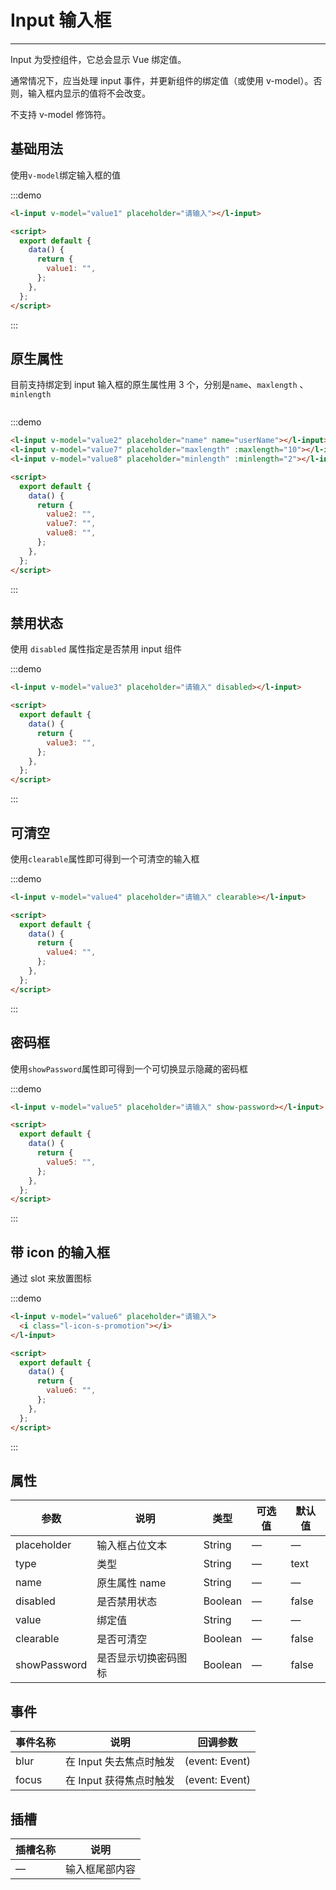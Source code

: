 <style lang="scss" scoped>
    .l-input{
        width:250px;
    }

    .input-group{
        display:flex;
        flex-direction: column;
        .l-input+.l-input{
            margin-top:20px;
        }
    }
</style>

<script>
export default {
  data() {
    return {
      value1: "",
      value2: "",
      value3: "",
      value4: "",
      value5: "",
      value6: "",
      value7: "",
      value8: ""
    };
  }
};
</script>

# Input 输入框

---

Input 为受控组件，它总会显示 Vue 绑定值。

通常情况下，应当处理 input 事件，并更新组件的绑定值（或使用 v-model）。否则，输入框内显示的值将不会改变。

不支持 v-model 修饰符。

## 基础用法

使用`v-model`绑定输入框的值

<div class='demo-block'>
<l-input v-model="value1" placeholder="请输入"></l-input>
</div>

:::demo

```html
<l-input v-model="value1" placeholder="请输入"></l-input>

<script>
  export default {
    data() {
      return {
        value1: "",
      };
    },
  };
</script>
```

:::

## 原生属性

目前支持绑定到 input 输入框的原生属性用 3 个，分别是`name`、`maxlength` 、`minlength`

<div class='demo-block input-group'>
<l-input v-model="value2" placeholder="name" name="userName"></l-input>
<l-input v-model="value7" placeholder="maxlength" :maxlength="10"></l-input>
<l-input v-model="value8" placeholder="minlength" :minlength="2"></l-input>
</div>

:::demo

```html
<l-input v-model="value2" placeholder="name" name="userName"></l-input>
<l-input v-model="value7" placeholder="maxlength" :maxlength="10"></l-input>
<l-input v-model="value8" placeholder="minlength" :minlength="2"></l-input>

<script>
  export default {
    data() {
      return {
        value2: "",
        value7: "",
        value8: "",
      };
    },
  };
</script>
```

:::

## 禁用状态

使用 `disabled` 属性指定是否禁用 input 组件

<div class='demo-block'>
<l-input v-model="value3" placeholder="请输入" disabled></l-input>
</div>

:::demo

```html
<l-input v-model="value3" placeholder="请输入" disabled></l-input>

<script>
  export default {
    data() {
      return {
        value3: "",
      };
    },
  };
</script>
```

:::

## 可清空

使用`clearable`属性即可得到一个可清空的输入框

<div class='demo-block'>
<l-input v-model="value4" placeholder="请输入" clearable></l-input>
</div>

:::demo

```html
<l-input v-model="value4" placeholder="请输入" clearable></l-input>

<script>
  export default {
    data() {
      return {
        value4: "",
      };
    },
  };
</script>
```

:::

## 密码框

使用`showPassword`属性即可得到一个可切换显示隐藏的密码框

<div class='demo-block'>
<l-input v-model="value5" placeholder="请输入" show-password></l-input>
</div>

:::demo

```html
<l-input v-model="value5" placeholder="请输入" show-password></l-input>

<script>
  export default {
    data() {
      return {
        value5: "",
      };
    },
  };
</script>
```

:::

## 带 icon 的输入框

通过 slot 来放置图标

<div class='demo-block'>
    <l-input v-model="value6" placeholder="请输入">
      <i class="l-icon-s-promotion"></i>
    </l-input>
</div>

:::demo

```html
<l-input v-model="value6" placeholder="请输入">
  <i class="l-icon-s-promotion"></i>
</l-input>

<script>
  export default {
    data() {
      return {
        value6: "",
      };
    },
  };
</script>
```

:::

## 属性

| 参数         | 说明                 | 类型    | 可选值 | 默认值 |
| ------------ | -------------------- | ------- | ------ | ------ |
| placeholder  | 输入框占位文本       | String  | —      | —      |
| type         | 类型                 | String  | —      | text   |
| name         | 原生属性 name        | String  | —      | —      |
| disabled     | 是否禁用状态         | Boolean | —      | false  |
| value        | 绑定值               | String  | —      | —      |
| clearable    | 是否可清空           | Boolean | —      | false  |
| showPassword | 是否显示切换密码图标 | Boolean | —      | false  |

## 事件

| 事件名称 | 说明                    | 回调参数       |
| -------- | ----------------------- | -------------- |
| blur     | 在 Input 失去焦点时触发 | (event: Event) |
| focus    | 在 Input 获得焦点时触发 | (event: Event) |

## 插槽

| 插槽名称 | 说明           |
| -------- | -------------- |
| —        | 输入框尾部内容 |
